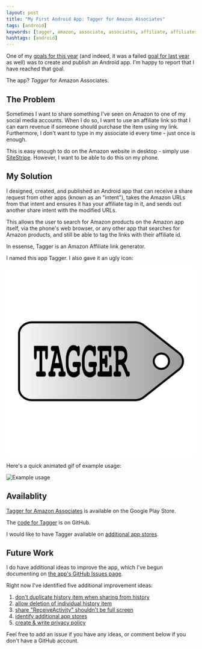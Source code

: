 ```yaml
---
layout: post
title: "My First Android App: Tagger for Amazon Associates"
tags: [android]
keywords: [tagger, amazon, associate, associates, affiliate, affiliates, amazon associate, amazon affiliate, android app, google play]
hashtags: [android]
---
```


One of my [goals for this year](https://www.joehxblog.com/2020-new-years-resolutions-goals/#develop-personally--professionally) (and indeed, it was a failed [goal for last year](https://www.joehxblog.com/2019-goal-check-in/#1-publish-an-android-app) as well) was to create and publish an Android app. I'm happy to report that I have reached that goal.

The app? *Tagger* for Amazon Associates.

## The Problem

Sometimes I want to share something I've seen on Amazon to one of my social media accounts. When I do so, I want to use an affiliate link so that I can earn revenue if someone should purchase the item using my link. Furthermore, I don't want to type in my associate id every time - just once is enough.

This is easy enough to do on the Amazon website in desktop - simply use [SiteStripe](https://affiliate-program.amazon.com/help/stripe.html). However, I want to be able to do this on my phone.

## My Solution

I designed, created, and published an Android app that can receive a share request from other apps (known as an "intent"), takes the Amazon URLs from that intent and ensures it has your affiliate tag in it, and sends out another share intent with the modified URLs.

This allows the user to search for Amazon products on the Amazon app itself, via the phone's web browser, or any other app that searches for Amazon products, and still be able to tag the links with their affiliate id.

In essense, Tagger is an Amazon Affiliate link generator.

I named this app Tagger. I also gave it an ugly icon:

![Tagger Icon](https://raw.githubusercontent.com/hendrixjoseph/tagger/master/app-store-stuff/tagger_logo.png)

Here's a quick animated gif of example usage:

![Example usage](https://github.com/hendrixjoseph/tagger/blob/master/app-store-stuff/example-usage.gif)

## Availablity

[Tagger for Amazon Associates](https://play.google.com/store/apps/details?id=com.joehxblog.tagger) is available on the Google Play Store.

The [code for Tagger](https://github.com/hendrixjoseph/tagger) is on GitHub.

I would like to have Tagger available on [additional app stores](https://github.com/hendrixjoseph/tagger/issues/4).

## Future Work

I do have additional ideas to improve the app, which I've begun documenting on [the app's GitHub Issues page](https://github.com/hendrixjoseph/tagger/issues).

Right now I've identified five additional improvement ideas:

1. [don't duplicate history item when sharing from history](https://github.com/hendrixjoseph/tagger/issues/1)
2. [allow deletion of individual history item](https://github.com/hendrixjoseph/tagger/issues/2)
3. [share "ReceiveActivity" shouldn't be full screen](https://github.com/hendrixjoseph/tagger/issues/3)
4. [identify additional app stores](https://github.com/hendrixjoseph/tagger/issues/4)
5. [create & write privacy policy](https://github.com/hendrixjoseph/tagger/issues/5)

Feel free to add an issue if you have any ideas, or comment below if you don't have a GitHub account.
